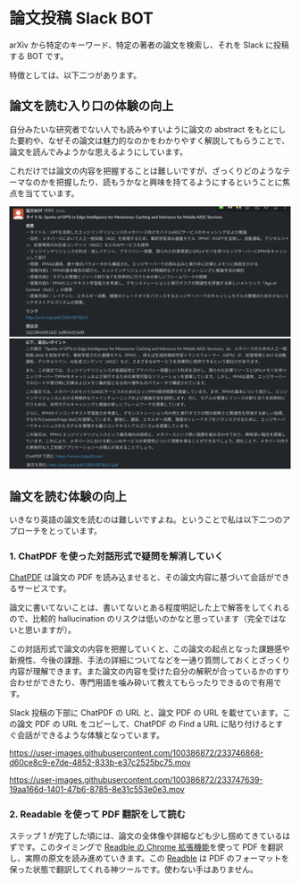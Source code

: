 # 論文投稿 Slack BOT

arXiv から特定のキーワード、特定の著者の論文を検索し、それを Slack に投稿する BOT です。

特徴としては、以下二つがあります。

## 論文を読む入り口の体験の向上

自分みたいな研究者でない人でも読みやすいように論文の abstract をもとにした要約や、なぜその論文は魅力的なのかをわかりやすく解説してもらうことで、論文を読んでみようかな思えるようにしています。

これだけでは論文の内容を把握することは難しいですが、ざっくりどのようなテーマなのかを把握したり、読もうかなと興味を持てるようにするということに焦点を当てています。

<img src="./static/bot_1.png">

<img src="./static/bot_2.png">

## 論文を読む体験の向上

いきなり英語の論文を読むのは難しいですよね。ということで私は以下二つのアプローチをとっています。

### 1. ChatPDF を使った対話形式で疑問を解消していく

[ChatPDF](https://www.chatpdf.com/) は論文の PDF を読み込ませると、その論文内容に基づいて会話ができるサービスです。

論文に書いてないことは、書いてないとある程度明記した上で解答をしてくれるので、比較的 hallucination のリスクは低いのかなと思っています（完全ではないと思いますが）。

この対話形式で論文の内容を把握していくと、この論文の起点となった課題感や新規性、今後の課題、手法の詳細についてなどを一通り質問しておくとざっくり内容が理解できます。また論文の内容を受けた自分の解釈が合っているかのすり合わせができたり、専門用語を噛み砕いて教えてもらったりできるので有用です。

Slack 投稿の下部に ChatPDF の URL と、論文 PDF の URL を載せています。この論文 PDF の URL をコピーして、ChatPDF の Find a URL に貼り付けるとすぐ会話ができるような体験となっています。


https://user-images.githubusercontent.com/100386872/233746868-d60ce8c9-e7de-4852-833b-e37c2525bc75.mov



https://user-images.githubusercontent.com/100386872/233747639-19aa166d-1401-47b6-8785-8e31c553e0e3.mov




### 2. Readable を使って PDF 翻訳をして読む

ステップ 1 が完了した頃には、論文の全体像や詳細なども少し掴めてきているはずです。このタイミングで [Readble の Chrome 拡張機能](https://chrome.google.com/webstore/detail/readable/pmhcplemclcflofgnjfhoilpkclnjnfh?hl=ja)を使って PDF を翻訳し、実際の原文を読み進めていきます。この [Readble](https://readable.jp/) は PDF のフォーマットを保った状態で翻訳してくれる神ツールです。使わない手はありません。
